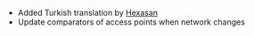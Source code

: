 * Added Turkish translation by [Hexasan](https://github.com/Hexasan)
* Update comparators of access points when network changes